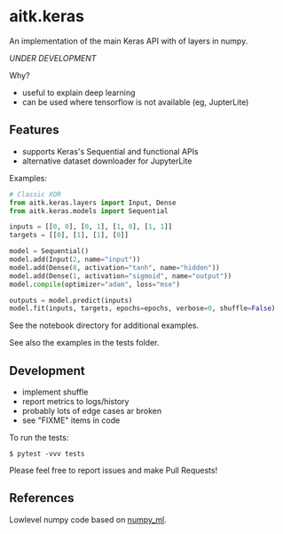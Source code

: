aitk.keras
==========

An implementation of the main Keras API with of layers in numpy.

*UNDER DEVELOPMENT*

Why?

* useful to explain deep learning
* can be used where tensorflow is not available (eg, JupterLite)

## Features

* supports Keras's Sequential and functional APIs
* alternative dataset downloader for JupyterLite

Examples:

```python
# Classic XOR
from aitk.keras.layers import Input, Dense
from aitk.keras.models import Sequential

inputs = [[0, 0], [0, 1], [1, 0], [1, 1]]
targets = [[0], [1], [1], [0]]

model = Sequential()
model.add(Input(2, name="input"))
model.add(Dense(8, activation="tanh", name="hidden"))
model.add(Dense(1, activation="sigmoid", name="output"))
model.compile(optimizer="adam", loss="mse")

outputs = model.predict(inputs)
model.fit(inputs, targets, epochs=epochs, verbose=0, shuffle=False)
```

See the notebook directory for additional examples.

See also the examples in the tests folder.

## Development

* implement shuffle
* report metrics to logs/history
* probably lots of edge cases ar broken
* see "FIXME" items in code

To run the tests:

```
$ pytest -vvv tests
```

Please feel free to report issues and make Pull Requests!

## References

Lowlevel numpy code based on [numpy_ml](https://github.com/ddbourgin/numpy-ml).
